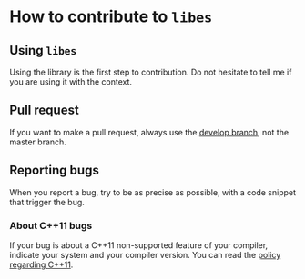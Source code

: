 # How to contribute to `libes`

## Using `libes`

Using the library is the first step to contribution. Do not hesitate to tell me if you are using it with the context.

## Pull request

If you want to make a pull request, always use the [develop branch](https://github.com/jube/libes/tree/develop), not the master branch.

## Reporting bugs

When you report a bug, try to be as precise as possible, with a code snippet that trigger the bug.

### About C++11 bugs

If your bug is about a C++11 non-supported feature of your compiler, indicate your system and your compiler version. You can read the [policy regarding C++11](https://github.com/jube/libes/blob/master/doc/cxx11.md).
